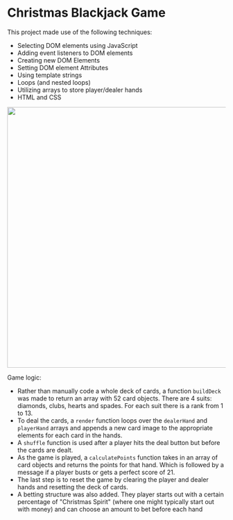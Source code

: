 # Christmas Blackjack Game
 
This project made use of the following techniques:
* Selecting DOM elements using JavaScript
* Adding event listeners to DOM elements
* Creating new DOM Elements
* Setting DOM element Attributes
* Using template strings
* Loops (and nested loops)
* Utilizing arrays to store player/dealer hands
* HTML and CSS


<img width="600" src="images/screenshot.jpg">

Game logic: 
* Rather than manually code a whole deck of cards, a function `buildDeck` was made to return an array with 52 card objects. There are 4 suits: diamonds, clubs, hearts and spades. For each suit there is a rank from 1 to 13.
* To deal the cards, a `render` function loops over the `dealerHand` and `playerHand` arrays and appends a new card image to the appropriate elements for each card in the hands.
* A `shuffle` function is used after a player hits the deal button but before the cards are dealt.
* As the game is played, a `calculatePoints` function takes in an array of card objects and returns the points for that hand. Which is followed by a message if a player busts or gets a perfect score of 21. 
* The last step is to reset the game by clearing the player and dealer hands and resetting the deck of cards.
* A betting structure was also added. They player starts out with a certain percentage of "Christmas Spirit" (where one might typically start out with money) and can choose an amount to bet before each hand


